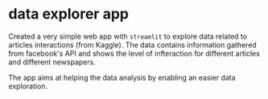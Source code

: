 # data explorer app 

Created a very simple web app with `streamlit` to explore data related to articles interactions (from Kaggle). The data contains information gathered from facebook's API and shows the level of infteraction for different articles and different newspapers.

The app aims at helping the data analysis by enabling an easier data exploration. 
